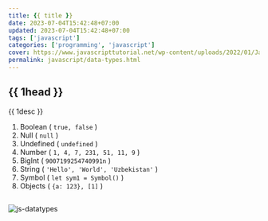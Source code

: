 ```yaml
---
title: {{ title }}
date: 2023-07-04T15:42:48+07:00
updated: 2023-07-04T15:42:48+07:00
tags: ['javascript']
categories: ['programming', 'javascript']
cover: https://www.javascripttutorial.net/wp-content/uploads/2022/01/JavaScript-data-types.svg
permalink: javascript/data-types.html
---
```


## {{ 1head }}
{{ 1desc }}

1. Boolean ( `true, false` )
2. Null ( `null` )
3. Undefined ( `undefined` )
4. Number ( `1, 4, 7, 231, 51, 11, 9` )
5. BigInt ( `9007199254740991n` )
6. String ( `'Hello', 'World', 'Uzbekistan'` )
7. Symbol ( `let sym1 = Symbol()` )
8. Objects ( `{a: 123}, [1]` )

##

![js-datatypes](https://tutorial.techaltum.com/images/js-datatypes.jpg)